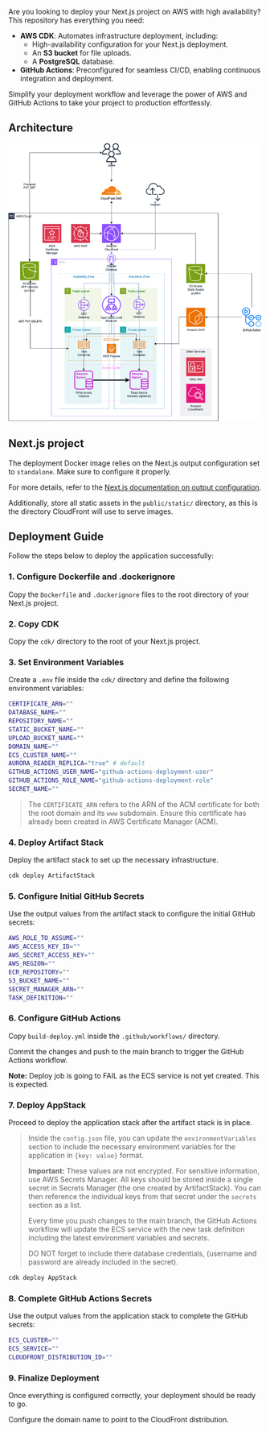 Are you looking to deploy your Next.js project on AWS with high availability? This repository has everything you need:  

- **AWS CDK**: Automates infrastructure deployment, including:  
  - High-availability configuration for your Next.js deployment.  
  - An **S3 bucket** for file uploads.  
  - A **PostgreSQL** database.  
- **GitHub Actions**: Preconfigured for seamless CI/CD, enabling continuous integration and deployment.  

Simplify your deployment workflow and leverage the power of AWS and GitHub Actions to take your project to production effortlessly.  

## Architecture

![Cloud Architecture](architecture.drawio.png)

## Next.js project

The deployment Docker image relies on the Next.js output configuration set to `standalone`. Make sure to configure it properly.

For more details, refer to the [Next.js documentation on output configuration](https://nextjs.org/docs/pages/api-reference/next-config-js/output).

Additionally, store all static assets in the `public/static/` directory, as this is the directory CloudFront will use to serve images.

## Deployment Guide

Follow the steps below to deploy the application successfully:

### 1. Configure Dockerfile and .dockerignore

Copy the `Dockerfile` and `.dockerignore` files to the root directory of your Next.js project. 

### 2. Copy CDK

Copy the `cdk/` directory to the root of your Next.js project.

### 3. Set Environment Variables

Create a `.env` file inside the `cdk/` directory and define the following environment variables:

```bash
CERTIFICATE_ARN=""
DATABASE_NAME=""
REPOSITORY_NAME=""
STATIC_BUCKET_NAME=""
UPLOAD_BUCKET_NAME=""
DOMAIN_NAME=""
ECS_CLUSTER_NAME=""
AURORA_READER_REPLICA="true" # default
GITHUB_ACTIONS_USER_NAME="github-actions-deployment-user"
GITHUB_ACTIONS_ROLE_NAME="github-actions-deployment-role"
SECRET_NAME=""
```

> The `CERTIFICATE_ARN` refers to the ARN of the ACM certificate for both the root domain and its `www` subdomain. Ensure this certificate has already been created in AWS Certificate Manager (ACM).

### 4. Deploy Artifact Stack

Deploy the artifact stack to set up the necessary infrastructure.

```bash
cdk deploy ArtifactStack
```

### 5. Configure Initial GitHub Secrets

Use the output values from the artifact stack to configure the initial GitHub secrets:

```bash
AWS_ROLE_TO_ASSUME=""
AWS_ACCESS_KEY_ID=""
AWS_SECRET_ACCESS_KEY=""
AWS_REGION=""
ECR_REPOSITORY=""
S3_BUCKET_NAME=""
SECRET_MANAGER_ARN=""
TASK_DEFINITION=""
```

### 6. Configure GitHub Actions

Copy `build-deploy.yml` inside the `.github/workflows/` directory.

Commit the changes and push to the main branch to trigger the GitHub Actions workflow.

**Note:** Deploy job is going to FAIL as the ECS service is not yet created. This is expected.

### 7. Deploy AppStack

Proceed to deploy the application stack after the artifact stack is in place.

> Inside the `config.json` file, you can update the `environmentVariables` section to include the necessary environment variables for the application in `{key: value}` format.  
>
> **Important:** These values are not encrypted. For sensitive information, use AWS Secrets Manager. All keys should be stored inside a single secret in Secrets Manager (the one created by ArtifactStack). You can then reference the individual keys from that secret under the `secrets` section as a list.
>
> Every time you push changes to the main branch, the GitHub Actions workflow will update the ECS service with the new task definition including the latest environment variables and secrets.
>
> DO NOT forget to include there database credentials, (username and password are already included in the secret).

```bash
cdk deploy AppStack
```

### 8. Complete GitHub Actions Secrets

Use the output values from the application stack to complete the GitHub secrets:

```bash
ECS_CLUSTER=""
ECS_SERVICE=""
CLOUDFRONT_DISTRIBUTION_ID=""
```

### 9. Finalize Deployment

Once everything is configured correctly, your deployment should be ready to go.

Configure the domain name to point to the CloudFront distribution.
